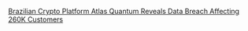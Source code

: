 [Brazilian Crypto Platform Atlas Quantum Reveals Data Breach Affecting 260K Customers](https://cointelegraph.com/news/brazilian-crypto-platform-atlas-quantum-reveals-data-breach-affecting-260k-customers)